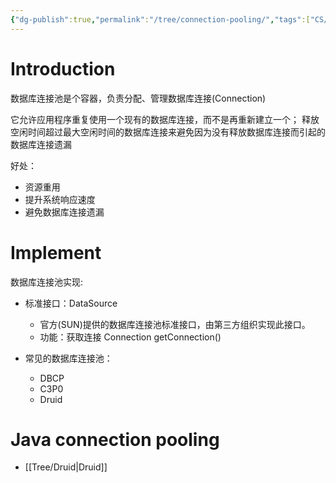 ```yaml
---
{"dg-publish":true,"permalink":"/tree/connection-pooling/","tags":["CS/database"],"created":"2022-08-09T03:35:22.182+08:00","updated":"2023-08-27T04:15:40.434+08:00"}
---
```



# Introduction

数据库连接池是个容器，负责分配、管理数据库连接(Connection)

它允许应用程序重复使用一个现有的数据库连接，而不是再重新建立一个；
释放空闲时间超过最大空闲时间的数据库连接来避免因为没有释放数据库连接而引起的数据库连接遗漏

好处：
- 资源重用
- 提升系统响应速度
- 避免数据库连接遗漏

# Implement

数据库连接池实现:
- 标准接口：DataSource
	- 官方(SUN)提供的数据库连接池标准接口，由第三方组织实现此接口。
	- 功能：获取连接 Connection getConnection()

- 常见的数据库连接池：
	- DBCP
	- C3P0
	- Druid


# Java connection pooling
- [[Tree/Druid\|Druid]]